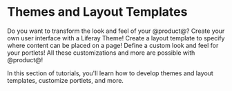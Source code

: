 # Themes and Layout Templates [](id=themes-and-layout-templates)

Do you want to transform the look and feel of your @product@? Create your
own user interface with a Liferay Theme! Create a layout template to specify 
where content can be placed on a page! Define a custom look and feel for your 
portlets! All these customizations and more are possible with @product@!

In this section of tutorials, you'll learn how to develop themes and layout
templates, customize portlets, and more.
